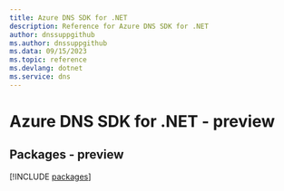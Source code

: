 ```yaml
---
title: Azure DNS SDK for .NET
description: Reference for Azure DNS SDK for .NET
author: dnssuppgithub
ms.author: dnssuppgithub
ms.data: 09/15/2023
ms.topic: reference
ms.devlang: dotnet
ms.service: dns
---
```

# Azure DNS SDK for .NET - preview
## Packages - preview
[!INCLUDE [packages](dns-index.md)]